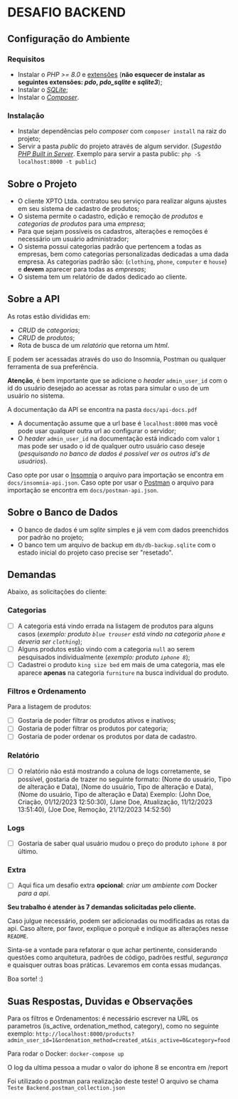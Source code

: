 # DESAFIO BACKEND

## Configuração do Ambiente

### Requisitos
- Instalar o _PHP >= 8.0_ e [extensões](https://www.php.net/manual/pt_BR/extensions.php) (**não esquecer de instalar as seguintes extensões: _pdo_, _pdo_sqlite_ e _sqlite3_**);
- Instalar o [_SQLite_](https://www.sqlite.org/index.html);
- Instalar o [_Composer_](https://getcomposer.org/).

### Instalação
- Instalar dependências pelo _composer_ com `composer install` na raiz do projeto;
- Servir a pasta _public_ do projeto através de algum servidor.
  (_Sugestão [PHP Built in Server](https://www.php.net/manual/en/features.commandline.webserver.)_. Exemplo para servir a pasta public: `php -S localhost:8000 -t public`)

## Sobre o Projeto

- O cliente XPTO Ltda. contratou seu serviço para realizar alguns ajustes em seu sistema de cadastro de produtos;
- O sistema permite o cadastro, edição e remoção de _produtos_ e _categorias de produtos_ para uma _empresa_;
- Para que sejam possíveis os cadastros, alterações e remoções é necessário um usuário administrador;
- O sistema possui categorias padrão que pertencem a todas as empresas, bem como categorias personalizadas dedicadas a uma dada empresa. As categorias padrão são: (`clothing`, `phone`, `computer` e `house`) e **devem** aparecer para todas as _empresas_;
- O sistema tem um relatório de dados dedicado ao cliente.

## Sobre a API
As rotas estão divididas em:
  -  _CRUD_ de _categorias_;
  - _CRUD_ de _produtos_;
  - Rota de busca de um _relatório_ que retorna um _html_.

E podem ser acessadas através do uso do Insomnia, Postman ou qualquer ferramenta de sua preferência.

**Atenção**, é bem importante que se adicione o _header_ `admin_user_id` com o id do usuário desejado ao acessar as rotas para simular o uso de um usuário no sistema.

A documentação da API se encontra na pasta `docs/api-docs.pdf`
  - A documentação assume que a url base é `localhost:8000` mas você pode usar qualquer outra url ao configurar o servidor;
  - O _header_ `admin_user_id` na documentação está indicado com valor `1` mas pode ser usado o id de qualquer outro usuário caso deseje (_pesquisando no banco de dados é possível ver os outros id's de usuários_).
  
Caso opte por usar o [Insomnia](https://insomnia.rest/) o arquivo para importação se encontra em `docs/insomnia-api.json`.
Caso opte por usar o [Postman](https://www.postman.com/) o arquivo para importação se encontra em `docs/postman-api.json`.

## Sobre o Banco de Dados
- O banco de dados é um _sqlite_ simples e já vem com dados preenchidos por padrão no projeto;
- O banco tem um arquivo de backup em `db/db-backup.sqlite` com o estado inicial do projeto caso precise ser "resetado".

## Demandas
Abaixo, as solicitações do cliente:

### Categorias
- [ ] A categoria está vindo errada na listagem de produtos para alguns casos
  (_exemplo: produto `blue trouser` está vindo na categoria `phone` e deveria ser `clothing`_);
- [ ] Alguns produtos estão vindo com a categoria `null` ao serem pesquisados individualmente (_exemplo: produto `iphone 8`_);
- [ ] Cadastrei o produto `king size bed` em mais de uma categoria, mas ele aparece **apenas** na categoria `furniture` na busca individual do produto.

### Filtros e Ordenamento
Para a listagem de produtos:
- [ ] Gostaria de poder filtrar os produtos ativos e inativos;
- [ ] Gostaria de poder filtrar os produtos por categoria;
- [ ] Gostaria de poder ordenar os produtos por data de cadastro.

### Relatório
- [ ] O relatório não está mostrando a coluna de logs corretamente, se possível, gostaria de trazer no seguinte formato:
  (Nome do usuário, Tipo de alteração e Data),
  (Nome do usuário, Tipo de alteração e Data),
  (Nome do usuário, Tipo de alteração e Data)
  Exemplo:
  (John Doe, Criação, 01/12/2023 12:50:30),
  (Jane Doe, Atualização, 11/12/2023 13:51:40),
  (Joe Doe, Remoção, 21/12/2023 14:52:50)

### Logs
- [ ] Gostaria de saber qual usuário mudou o preço do produto `iphone 8` por último.

### Extra
- [ ] Aqui fica um desafio extra **opcional**: _criar um ambiente com_ Docker _para a api_.

**Seu trabalho é atender às 7 demandas solicitadas pelo cliente.**

Caso julgue necessário, podem ser adicionadas ou modificadas as rotas da api. Caso altere, por favor, explique o porquê e indique as alterações nesse `README`.

Sinta-se a vontade para refatorar o que achar pertinente, considerando questões como arquitetura, padrões de código, padrões restful, _segurança_ e quaisquer outras boas práticas. Levaremos em conta essas mudanças.

Boa sorte! :)

## Suas Respostas, Duvidas e Observações
Para os filtros e Ordenamentos:
é necessário escrever na URL os parametros (is_active, ordenation_method, category), como no seguinte exemplo:
`http://localhost:8000/products?admin_user_id=1&ordenation_method=created_at&is_active=0&category=food`

Para rodar o Docker:
`docker-compose up`

O log da ultima pessoa a mudar o valor do iphone 8 se encontra em /report

Foi utilizado o postman para realização deste teste!
O arquivo se chama `Teste Backend.postman_collection.json`
